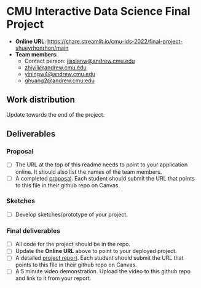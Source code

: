 # CMU Interactive Data Science Final Project

* **Online URL**: https://share.streamlit.io/cmu-ids-2022/final-project-shueyrhonrhon/main
* **Team members**:
  * Contact person: jiaxianw@andrew.cmu.edu
  * zhiyili@andrew.cmu.edu
  * yiningw4@andrew.cmu.edu
  * ghuang2@andrew.cmu.edu

## Work distribution

Update towards the end of the project.

## Deliverables

### Proposal

- [ ] The URL at the top of this readme needs to point to your application online. It should also list the names of the team members.
- [ ] A completed [proposal](Proposal.md). Each student should submit the URL that points to this file in their github repo on Canvas.

### Sketches

- [ ] Develop sketches/prototype of your project.

### Final deliverables

- [ ] All code for the project should be in the repo.
- [ ] Update the **Online URL** above to point to your deployed project.
- [ ] A detailed [project report](Report.md).  Each student should submit the URL that points to this file in their github repo on Canvas.
- [ ] A 5 minute video demonstration.  Upload the video to this github repo and link to it from your report.
